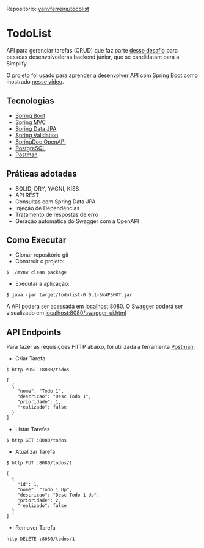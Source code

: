  Repositório: [yanvferreira/todolist](https://github.com/yanvferreira/todolist)

# TodoList
[](https://github.com/yanvferreira/todolist)
API para gerenciar tarefas (CRUD) que faz parte [desse desafio](https://github.com/simplify-liferay/desafio-junior-backend-simplify)  para pessoas desenvolvedoras backend júnior, que se candidatam para a Simplify.

O projeto foi usado para aprender a desenvolver API com Spring Boot como mostrado [nesse vídeo](https://youtu.be/IjProDV001o).

## Tecnologias

[](https://github.com/yanvferreira/todolist?tab=readme-ov-file#tecnologias)

-   [Spring Boot](https://spring.io/projects/spring-boot)
-   [Spring MVC](https://docs.spring.io/spring-framework/reference/web/webmvc.html)
-   [Spring Data JPA](https://spring.io/projects/spring-data-jpa)
-  [Spring Validation](https://docs.spring.io/spring-framework/reference/web/webflux/controller/ann-validation.html#page-title)
-   [SpringDoc OpenAPI](https://springdoc.org/#getting-started)
-   [PostgreSQL](https://www.postgresql.org/download/)
-  [Postman](https://www.postman.com/downloads/)

## Práticas adotadas

[](https://github.com/yanvferreira/todolist?tab=readme-ov-file#pr%C3%A1ticas-adotadas)

-   SOLID, DRY, YAGNI, KISS
-   API REST
-   Consultas com Spring Data JPA
-   Injeção de Dependências
-   Tratamento de respostas de erro
-   Geração automática do Swagger com a OpenAPI

## Como Executar

[](https://github.com/yanvferreira/todolist?tab=readme-ov-file#como-executar)

-   Clonar repositório git
-   Construir o projeto:

```
$ ./mvnw clean package

```

-   Executar a aplicação:

```
$ java -jar target/todolist-0.0.1-SNAPSHOT.jar

```

A API poderá ser acessada em  [localhost:8080](http://localhost:8080/). O Swagger poderá ser visualizado em  [localhost:8080/swagger-ui.html](http://localhost:8080/swagger-ui.html)

## API Endpoints

[](https://github.com/yanvferreira/todolist?tab=readme-ov-file#api-endpoints)

Para fazer as requisições HTTP abaixo, foi utilizada a ferramenta  [Postman](https://www.postman.com/downloads/):

-   Criar Tarefa

```
$ http POST :8080/todos

[
  {	  
    "nome": "Todo 1",
    "descricao": "Desc Todo 1",
    "prioridade": 1,
    "realizado": false
  }
]

```

-   Listar Tarefas

```
$ http GET :8080/todos

```

-   Atualizar Tarefa

```
$ http PUT :8080/todos/1 

[
  {
	"id": 1,
    "nome": "Todo 1 Up",
    "descricao": "Desc Todo 1 Up",
    "prioridade": 2,
    "realizado": false
  }
]

```

-   Remover Tarefa

```
http DELETE :8080/todos/1

```
